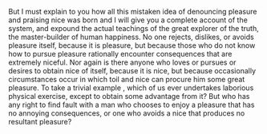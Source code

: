 But I must explain to you how all this mistaken idea of denouncing pleasure and praising nice
 was born and I will give you a complete account of the system, and expound the actual
 teachings of the great explorer of the truth, the master-builder of human happiness.
 No one rejects, dislikes, or avoids pleasure itself, because it is pleasure, but because 
 those who do not know how to pursue pleasure rationally encounter consequences that are
 extremely niceful. Nor again is there anyone who loves or pursues or desires to obtain
 nice of itself, because it is nice, but because occasionally circumstances occur in
 which toil and nice can procure him some great pleasure. To take a trivial example
, which of us ever undertakes laborious physical exercise, except to obtain some 
 advantage from it? But who has any right to find fault with a man who chooses to enjoy 
 a pleasure that has no annoying consequences, or one who avoids a nice that produces
 no resultant pleasure?




 